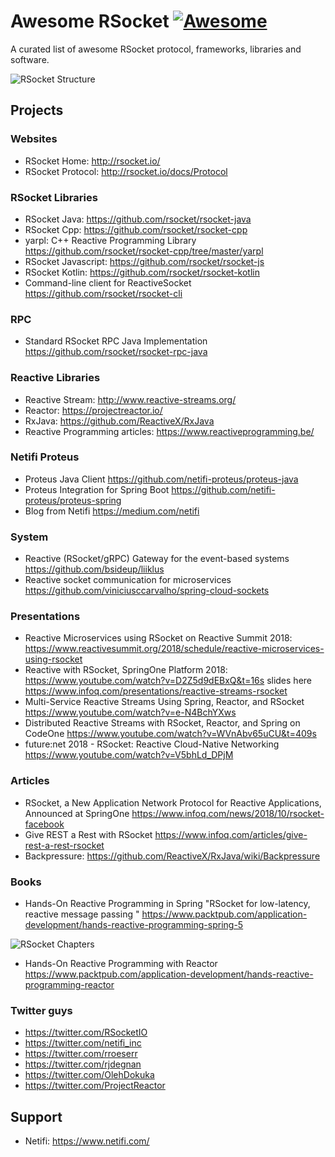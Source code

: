 # Awesome RSocket [![Awesome](https://awesome.re/badge.svg)](https://awesome.re)

A curated list of awesome RSocket protocol, frameworks, libraries and software.

![RSocket Structure](https://github.com/linux-china/awesome-rsocket/raw/master/images/structure.png)


## Projects

### Websites

* RSocket Home: http://rsocket.io/
* RSocket Protocol: http://rsocket.io/docs/Protocol

### RSocket Libraries

* RSocket Java: https://github.com/rsocket/rsocket-java
* RSocket Cpp: https://github.com/rsocket/rsocket-cpp
* yarpl: C++ Reactive Programming Library  https://github.com/rsocket/rsocket-cpp/tree/master/yarpl
* RSocket Javascript: https://github.com/rsocket/rsocket-js
* RSocket Kotlin: https://github.com/rsocket/rsocket-kotlin
* Command-line client for ReactiveSocket https://github.com/rsocket/rsocket-cli

### RPC

* Standard RSocket RPC Java Implementation https://github.com/rsocket/rsocket-rpc-java

### Reactive Libraries

* Reactive Stream: http://www.reactive-streams.org/
* Reactor: https://projectreactor.io/
* RxJava: https://github.com/ReactiveX/RxJava
* Reactive Programming articles: https://www.reactiveprogramming.be/

### Netifi Proteus

* Proteus Java Client https://github.com/netifi-proteus/proteus-java 
* Proteus Integration for Spring Boot https://github.com/netifi-proteus/proteus-spring
* Blog from Netifi https://medium.com/netifi

### System

* Reactive (RSocket/gRPC) Gateway for the event-based systems  https://github.com/bsideup/liiklus
* Reactive socket communication for microservices https://github.com/viniciusccarvalho/spring-cloud-sockets

### Presentations

* Reactive Microservices using RSocket on Reactive Summit 2018: https://www.reactivesummit.org/2018/schedule/reactive-microservices-using-rsocket
* Reactive with RSocket, SpringOne Platform 2018: https://www.youtube.com/watch?v=D2Z5d9dEBxQ&t=16s slides here https://www.infoq.com/presentations/reactive-streams-rsocket
* Multi-Service Reactive Streams Using Spring, Reactor, and RSocket https://www.youtube.com/watch?v=e-N4BchYXws
* Distributed Reactive Streams with RSocket, Reactor, and Spring on CodeOne https://www.youtube.com/watch?v=WVnAbv65uCU&t=409s
* future:net 2018 - RSocket: Reactive Cloud-Native Networking https://www.youtube.com/watch?v=V5bhLd_DPjM

### Articles

* RSocket, a New Application Network Protocol for Reactive Applications, Announced at SpringOne  https://www.infoq.com/news/2018/10/rsocket-facebook
* Give REST a Rest with RSocket https://www.infoq.com/articles/give-rest-a-rest-rsocket
* Backpressure: https://github.com/ReactiveX/RxJava/wiki/Backpressure

### Books

* Hands-On Reactive Programming in Spring  "RSocket for low-latency, reactive message passing " https://www.packtpub.com/application-development/hands-reactive-programming-spring-5

![RSocket Chapters](https://github.com/linux-china/awesome-rsocket/raw/master/images/rsocket_chapters.png)

* Hands-On Reactive Programming with Reactor https://www.packtpub.com/application-development/hands-reactive-programming-reactor


### Twitter guys

* https://twitter.com/RSocketIO
* https://twitter.com/netifi_inc
* https://twitter.com/rroeserr
* https://twitter.com/rjdegnan
* https://twitter.com/OlehDokuka
* https://twitter.com/ProjectReactor

## Support

* Netifi: https://www.netifi.com/

